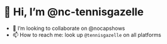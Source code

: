 # 👋 Hi, I’m @nc-tennisgazelle

- 💞️ I’m looking to collaborate on @nocapshows
- 📫 How to reach me: look up `@tennisgazelle` on all platforms

<!---

- 👀 I’m interested in 
- 🌱 I’m currently learning ...


nc-tennisgazelle/nc-tennisgazelle is a ✨ special ✨ repository because its `README.md` (this file) appears on your GitHub profile.
You can click the Preview link to take a look at your changes.
--->
